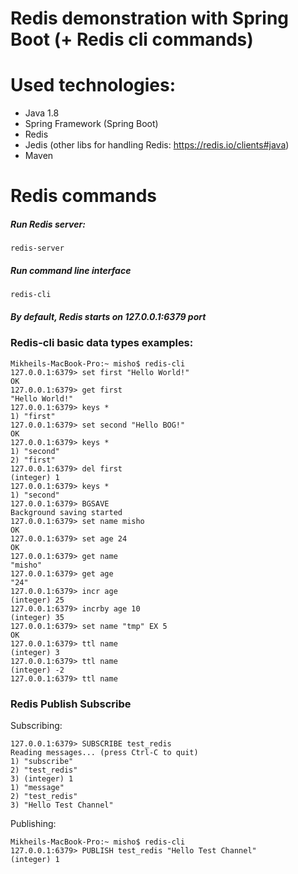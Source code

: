 # Redis demonstration with Spring Boot (+ Redis cli commands)


# Used technologies:
* Java 1.8
* Spring Framework (Spring Boot)
* Redis
* Jedis (other libs for handling Redis: https://redis.io/clients#java)
* Maven


# Redis commands
##### Run Redis server:
    redis-server
##### Run command line interface
    redis-cli
    
##### By default, Redis starts on 127.0.0.1:6379 port

### Redis-cli basic data types examples:
    Mikheils-MacBook-Pro:~ misho$ redis-cli
    127.0.0.1:6379> set first "Hello World!"
    OK
    127.0.0.1:6379> get first
    "Hello World!" 
    127.0.0.1:6379> keys *
    1) "first"
    127.0.0.1:6379> set second "Hello BOG!"
    OK
    127.0.0.1:6379> keys *
    1) "second"
    2) "first"
    127.0.0.1:6379> del first
    (integer) 1
    127.0.0.1:6379> keys *
    1) "second"
    127.0.0.1:6379> BGSAVE
    Background saving started
    127.0.0.1:6379> set name misho
    OK
    127.0.0.1:6379> set age 24
    OK
    127.0.0.1:6379> get name
    "misho"
    127.0.0.1:6379> get age
    "24"
    127.0.0.1:6379> incr age
    (integer) 25
    127.0.0.1:6379> incrby age 10
    (integer) 35
    127.0.0.1:6379> set name "tmp" EX 5
    OK
    127.0.0.1:6379> ttl name
    (integer) 3
    127.0.0.1:6379> ttl name
    (integer) -2
    127.0.0.1:6379> ttl name

### Redis Publish Subscribe
Subscribing:

    127.0.0.1:6379> SUBSCRIBE test_redis
    Reading messages... (press Ctrl-C to quit)
    1) "subscribe"
    2) "test_redis"
    3) (integer) 1
    1) "message"
    2) "test_redis"
    3) "Hello Test Channel"
    
Publishing:

    Mikheils-MacBook-Pro:~ misho$ redis-cli
    127.0.0.1:6379> PUBLISH test_redis "Hello Test Channel"
    (integer) 1
